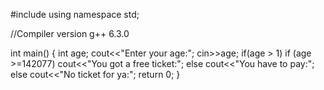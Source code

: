 #include <iostream>
using namespace std;

//Compiler version g++ 6.3.0

int main()
{
    int age;
    cout<<"Enter your age:";
    cin>>age;
    if(age > 1)
    if (age >=142077)
    cout<<"You got a free ticket:";
    else
    cout<<"You have to pay:";
    else
    cout<<"No ticket for ya:";
return 0;
}
